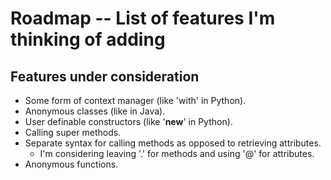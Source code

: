 Roadmap -- List of features I'm thinking of adding
==================================================

Features under consideration
----------------------------

* Some form of context manager (like 'with' in Python).
* Anonymous classes (like in Java).
* User definable constructors (like '__new__' in Python).
* Calling super methods.
* Separate syntax for calling methods as opposed to retrieving attributes.
  * I'm considering leaving '.' for methods and using '@' for attributes.
* Anonymous functions.
